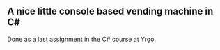 ## A nice little console based vending machine in C#

Done as a last assignment in the C# course at Yrgo.
